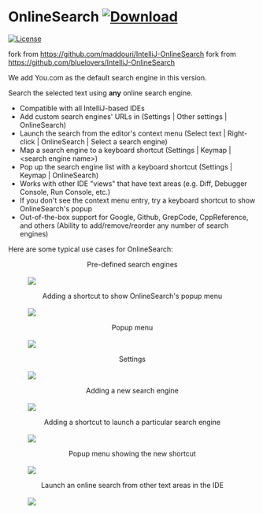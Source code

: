 # OnlineSearch [![Download](https://img.shields.io/badge/download-Jetbrains%20Plugin%20Repository-blue.svg?style=flat-square)](https://plugins.jetbrains.com/plugin/12678-onlinesearch2)

[![License](https://img.shields.io/github/license/maddouri/IntelliJ-OnlineSearch.svg?style=flat-square)](LICENSE)

fork from https://github.com/maddouri/IntelliJ-OnlineSearch
fork from https://github.com/bluelovers/IntelliJ-OnlineSearch

We add You.com as the default search engine in this version.

<p>Search the selected text using <b>any</b> online search engine.</p>
<p>
  <ul type="disc">
      <li>Compatible with all IntelliJ-based IDEs</li>
      <li>Add custom search engines' URLs in (Settings | Other settings | OnlineSearch)</li>
      <li>Launch the search from the editor's context menu (Select text | Right-click | OnlineSearch | Select a search engine)</li>
      <li>Map a search engine to a keyboard shortcut (Settings | Keymap | &lt;search engine name&gt;)</li>
      <li>Pop up the search engine list with a keyboard shortcut (Settings | Keymap | OnlineSearch)</li>
      <li>Works with other IDE "views" that have text areas (e.g. Diff, Debugger Console, Run Console, etc.)</li>
      <li>If you don't see the context menu entry, try a keyboard shortcut to show OnlineSearch's popup</li>
      <li>Out-of-the-box support for Google, Github, GrepCode, CppReference, and others (Ability to add/remove/reorder any number of search engines)</li>
  </ul>
</p>

Here are some typical use cases for OnlineSearch:

<p><figure>
    <figcaption align="center">Pre-defined search engines</figcaption>
    <br>
    <img align="center" src='screenshot/01.png'>
</figure></p>

<p><figure>
    <figcaption align="center">Adding a shortcut to show OnlineSearch's popup menu</figcaption>
    <br>
    <img align="center" src='screenshot/02.png'>
</figure></p>

<p><figure>
    <figcaption align="center">Popup menu</figcaption>
    <br>
    <img align="center" src='screenshot/03.png'>
</figure></p>

<p><figure>
    <figcaption align="center">Settings</figcaption>
    <br>
    <img align="center" src='screenshot/04.png'>
</figure></p>

<p><figure>
    <figcaption align="center">Adding a new search engine</figcaption>
    <br>
    <img align="center" src='screenshot/05.png'>
</figure></p>

<p><figure>
    <figcaption align="center">Adding a shortcut to launch a particular search engine</figcaption>
    <br>
    <img align="center" src='screenshot/06.png'>
</figure></p>

<p><figure>
    <figcaption align="center">Popup menu showing the new shortcut</figcaption>
    <br>
    <img align="center" src='screenshot/07.png'>
</figure></p>

<p><figure>
    <figcaption align="center">Launch an online search from other text areas in the IDE</figcaption>
    <br>
    <img align="center" src='screenshot/08.png'>
</figure></p>
